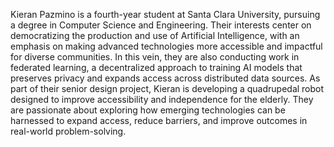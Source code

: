 Kieran Pazmino is a fourth-year student at Santa Clara University, pursuing a degree in Computer Science and Engineering. Their interests center on democratizing the production and use of Artificial Intelligence, with an emphasis on making advanced technologies more accessible and impactful for diverse communities. In this vein, they are also conducting work in federated learning, a decentralized approach to training AI models that preserves privacy and expands access across distributed data sources. As part of their senior design project, Kieran is developing a quadrupedal robot designed to improve accessibility and independence for the elderly. They are passionate about exploring how emerging technologies can be harnessed to expand access, reduce barriers, and improve outcomes in real-world problem-solving.

